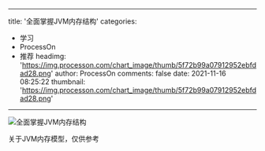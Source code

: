
---
title: '全面掌握JVM内存结构'
categories: 
 - 学习
 - ProcessOn
 - 推荐
headimg: 'https://img.processon.com/chart_image/thumb/5f72b99a07912952ebfdad28.png'
author: ProcessOn
comments: false
date: 2021-11-16 08:25:22
thumbnail: 'https://img.processon.com/chart_image/thumb/5f72b99a07912952ebfdad28.png'
---

<div>   
<img class="thumb" alt="全面掌握JVM内存结构" src="https://img.processon.com/chart_image/thumb/5f72b99a07912952ebfdad28.png" referrerpolicy="no-referrer">
<p>关于JVM内存模型，仅供参考</p>  
</div>
            